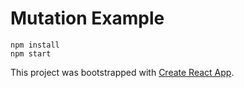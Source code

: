 # Mutation Example

```
npm install
npm start
```

This project was bootstrapped with [Create React App](https://github.com/facebookincubator/create-react-app).
